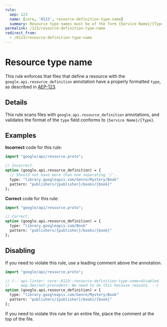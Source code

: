 ```yaml
---
rule:
  aep: 123
  name: [core, '0123', resource-definition-type-name]
  summary: Resource type names must be of the form {Service Name}/{Type}.
permalink: /123/resource-definition-type-name
redirect_from:
  - /0123/resource-definition-type-name
---
```


# Resource type name

This rule enforces that files that define a resource with the
`google.api.resource_definition` annotation have a properly formatted `type`, as
described in [AEP-123][].

## Details

This rule scans files with `google.api.resource_definition` annotations, and
validates the format of the `type` field conforms to `{Service Name}/{Type}`.

## Examples

**Incorrect** code for this rule:

```proto
import "google/api/resource.proto";

// Incorrect.
option (google.api.resource_definition) = {
  // Should not have more than one separating '/'.
  type: "library.googleapis.com/Genre/Mystery/Book"
  pattern: "publishers/{publisher}/books/{book}"
};
```

**Correct** code for this rule:

```proto
import "google/api/resource.proto";

// Correct.
option (google.api.resource_definition) = {
  type: "library.googleapis.com/Book"
  pattern: "publishers/{publisher}/books/{book}"
};
```

## Disabling

If you need to violate this rule, use a leading comment above the annotation.

```proto
import "google/api/resource.proto";

// (-- api-linter: core::0123::resource-definition-type-name=disabled
//     aep.dev/not-precedent: We need to do this because reasons. --)
option (google.api.resource_definition) = {
  type: "library.googleapis.com/Genre/Mystery/Book"
  pattern: "publishers/{publisher}/books/{book}"
};
```

If you need to violate this rule for an entire file, place the comment at the
top of the file.

[aep-123]: http://aep.dev/123
[aep.dev/not-precedent]: https://aep.dev/not-precedent
